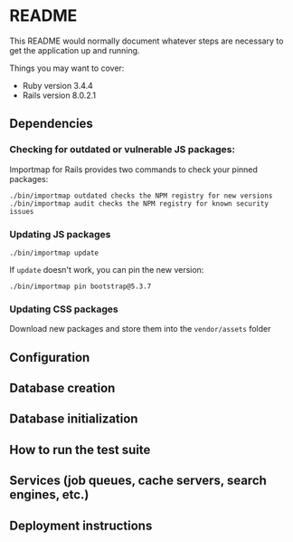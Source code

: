 # README

This README would normally document whatever steps are necessary to get the
application up and running.

Things you may want to cover:

* Ruby version 3.4.4
* Rails version 8.0.2.1

## Dependencies

### Checking for outdated or vulnerable JS packages:

Importmap for Rails provides two commands to check your pinned packages:

    ./bin/importmap outdated checks the NPM registry for new versions
    ./bin/importmap audit checks the NPM registry for known security issues

### Updating JS packages

    ./bin/importmap update

If `update` doesn't work, you can pin the new version:

    ./bin/importmap pin bootstrap@5.3.7

### Updating CSS packages

Download new packages and store them into the `vendor/assets` folder

## Configuration

## Database creation

## Database initialization

## How to run the test suite

## Services (job queues, cache servers, search engines, etc.)

## Deployment instructions
